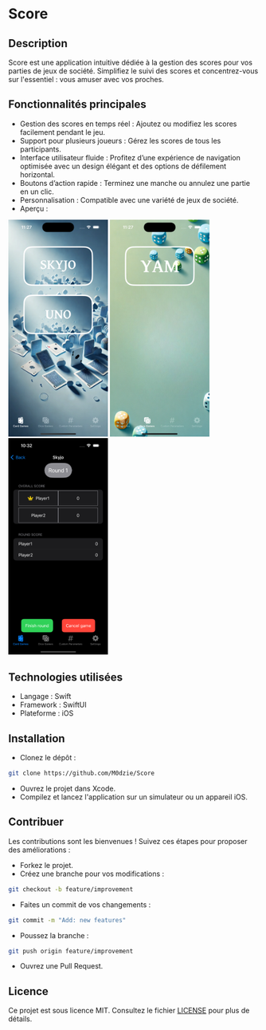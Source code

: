 # Score

## Description
Score est une application intuitive dédiée à la gestion des scores pour vos parties de jeux de société. Simplifiez le suivi des scores et concentrez-vous sur l'essentiel : vous amuser avec vos proches.


## Fonctionnalités principales
- Gestion des scores en temps réel : Ajoutez ou modifiez les scores facilement pendant le jeu.
- Support pour plusieurs joueurs : Gérez les scores de tous les participants.
- Interface utilisateur fluide : Profitez d’une expérience de navigation optimisée avec un design élégant et des options de défilement horizontal.
- Boutons d’action rapide : Terminez une manche ou annulez une partie en un clic.
- Personnalisation : Compatible avec une variété de jeux de société.
- Aperçu :
<div>
  <img src="Screenshots/CardMenu.png" alt="Aperçu de l'application" width="200">
  <img src="Screenshots/DiceMenu.png" alt="Aperçu de l'application" width="200">
  <img src="Screenshots/GameView.png" alt="Aperçu de l'application" width="200">
</div>


## Technologies utilisées
- Langage : Swift
- Framework : SwiftUI
- Plateforme : iOS


## Installation
- Clonez le dépôt :
```bash
git clone https://github.com/M0dzie/Score
```
- Ouvrez le projet dans Xcode.
- Compilez et lancez l'application sur un simulateur ou un appareil iOS.

## Contribuer
Les contributions sont les bienvenues ! Suivez ces étapes pour proposer des améliorations :

- Forkez le projet.
- Créez une branche pour vos modifications :
```bash
git checkout -b feature/improvement
```
- Faites un commit de vos changements :
```bash
git commit -m "Add: new features"
```
- Poussez la branche :
```bash
git push origin feature/improvement
```
- Ouvrez une Pull Request.


## Licence
Ce projet est sous licence MIT. Consultez le fichier [LICENSE](LICENSE) pour plus de détails.
